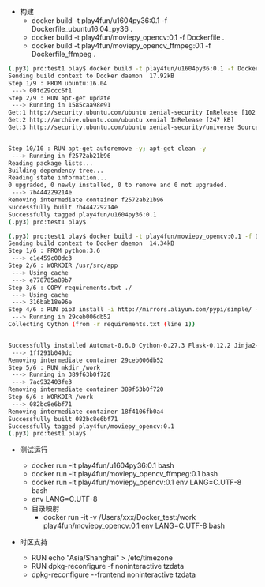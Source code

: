 - 构建
    - docker build -t play4fun/u1604py36:0.1 -f Dockerfile_ubuntu16.04_py36 .
    - docker build -t play4fun/moviepy_opencv:0.1 -f Dockerfile .
    - docker build -t play4fun/moviepy_opencv_ffmpeg:0.1 -f Dockerfile_ffmpeg .
    
```bash
(.py3) pro:test1 play$ docker build -t play4fun/u1604py36:0.1 -f Dockerfile_ubuntu16.04_py36 .
Sending build context to Docker daemon  17.92kB
Step 1/9 : FROM ubuntu:16.04
 ---> 00fd29ccc6f1
Step 2/9 : RUN apt-get update
 ---> Running in 1585caa98e91
Get:1 http://security.ubuntu.com/ubuntu xenial-security InRelease [102 kB]
Get:2 http://archive.ubuntu.com/ubuntu xenial InRelease [247 kB]
Get:3 http://security.ubuntu.com/ubuntu xenial-security/universe Sources [56.7 kB]


Step 10/10 : RUN apt-get autoremove -y; apt-get clean -y
 ---> Running in f2572ab21b96
Reading package lists...
Building dependency tree...
Reading state information...
0 upgraded, 0 newly installed, 0 to remove and 0 not upgraded.
 ---> 7b444229214e
Removing intermediate container f2572ab21b96
Successfully built 7b444229214e
Successfully tagged play4fun/u1604py36:0.1
(.py3) pro:test1 play$
```    

    
```bash
(.py3) pro:test1 play$ docker build -t play4fun/moviepy_opencv:0.1 -f Dockerfile .
Sending build context to Docker daemon  14.34kB
Step 1/6 : FROM python:3.6
 ---> c1e459c00dc3
Step 2/6 : WORKDIR /usr/src/app
 ---> Using cache
 ---> e778785a89b7
Step 3/6 : COPY requirements.txt ./
 ---> Using cache
 ---> 316bab18e96e
Step 4/6 : RUN pip3 install -i http://mirrors.aliyun.com/pypi/simple/ --trusted-host mirrors.aliyun.com --no-cache-dir -r requirements.txt
 ---> Running in 29ceb006db52
Collecting Cython (from -r requirements.txt (line 1))


Successfully installed Automat-0.6.0 Cython-0.27.3 Flask-0.12.2 Jinja2-2.10 Keras-2.1.2 MarkupSafe-1.0 Pillow-4.3.0 PyDispatcher-2.0.5 Scrapy-1.4.0 Twisted-17.9.0 Werkzeug-0.13 asn1crypto-0.24.0 attrs-17.3.0 beautifulsoup4-4.6.0 bleach-2.1.2 cffi-1.11.2 chardet-3.0.4 click-6.7 constantly-15.1.0 cryptography-2.1.4 cssselect-1.0.1 cycler-0.10.0 decorator-4.1.2 entrypoints-0.2.3 enum34-1.1.6 h5py-2.7.1 html5lib-0.9999999 hyperlink-17.3.1 idna-2.6 imageio-2.1.2 imutils-0.4.4 incremental-17.5.0 ipykernel-4.7.0 ipython-6.2.1 ipython-genutils-0.2.0 ipywidgets-7.0.5 itsdangerous-0.24 jedi-0.11.1 jsonschema-2.6.0 jupyter-1.0.0 jupyter-client-5.2.0 jupyter-console-5.2.0 jupyter-core-4.4.0 lxml-4.1.1 markdown-2.6.10 matplotlib-2.1.1 mistune-0.8.3 moviepy-0.2.3.2 nbconvert-5.3.1 nbformat-4.4.0 notebook-5.2.2 numpy-1.13.3 olefile-0.44 opencv-contrib-python-3.3.0.10 pandas-0.21.1 pandocfilters-1.4.2 parsel-1.2.0 parso-0.1.1 pexpect-4.3.1 pickleshare-0.7.4 pluggy-0.6.0 prompt-toolkit-1.0.15 protobuf-3.5.0.post1 ptyprocess-0.5.2 py-1.5.2 pyOpenSSL-17.5.0 pyasn1-0.4.2 pyasn1-modules-0.2.1 pycparser-2.18 pygments-2.2.0 pymongo-3.6.0 pyparsing-2.2.0 pysrt-1.1.1 pytest-3.3.1 python-dateutil-2.6.1 pytz-2017.3 pyyaml-3.12 pyzmq-16.0.3 qtconsole-4.3.1 queuelib-1.4.2 scikit-learn-0.19.1 scipy-1.0.0 service-identity-17.0.0 simplegeneric-0.8.1 six-1.11.0 tensorflow-1.4.1 tensorflow-tensorboard-0.4.0rc3 terminado-0.8.1 testpath-0.3.1 tornado-4.5.2 tqdm-4.11.2 traitlets-4.3.2 w3lib-1.18.0 wcwidth-0.1.7 widgetsnbextension-3.0.8 youtube-dl-2017.12.14 zope.interface-4.4.3
 ---> 1ff291b049dc
Removing intermediate container 29ceb006db52
Step 5/6 : RUN mkdir /work
 ---> Running in 389f63b0f720
 ---> 7ac932403fe3
Removing intermediate container 389f63b0f720
Step 6/6 : WORKDIR /work
 ---> 082bc8e6bf71
Removing intermediate container 18f4106fb0a4
Successfully built 082bc8e6bf71
Successfully tagged play4fun/moviepy_opencv:0.1
(.py3) pro:test1 play$
```    

- 测试运行
    - docker run -it play4fun/u1604py36:0.1 bash
    - docker run -it play4fun/moviepy_opencv_ffmpeg:0.1 bash
    - docker run -it play4fun/moviepy_opencv:0.1 env LANG=C.UTF-8 bash
    - env LANG=C.UTF-8
    - 目录映射 
        - docker run -it -v /Users/xxx/Docker_test:/work play4fun/moviepy_opencv:0.1 env LANG=C.UTF-8 bash


- 时区支持
    - RUN  echo "Asia/Shanghai" > /etc/timezone
    - RUN  dpkg-reconfigure -f noninteractive tzdata
    - dpkg-reconfigure --frontend noninteractive tzdata